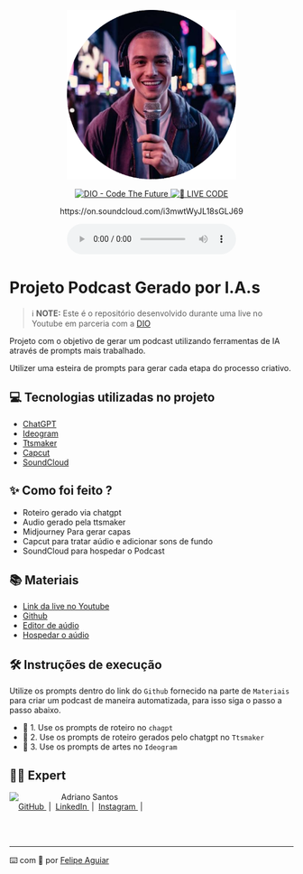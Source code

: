 <p align="center">
<img 
    src="./assets/cover.png"
    width="300"
/>
</p>

<p align="center">
<a href="https://dio.me/">
    <img 
        src="https://img.shields.io/badge/DIO-Code_The_Future-28DA77?logo=youtube" 
        alt="DIO - Code The Future">
</a>
<a href="https://dio.me/">
<img 
    src="https://img.shields.io/badge/🔴_LIVE_CODE-FF5E72" 
    alt="🔴 LIVE CODE">
</a>
<p align="center">
    https://on.soundcloud.com/i3mwtWyJL18sGLJ69
</p>

<div align="center">
    <audio src="./output/podcast_editado_capcup.MP3" controls title="Podcast editado"></audio>
</div>

# Projeto Podcast Gerado por I.A.s


 > ℹ️ **NOTE:** Este é o repositório desenvolvido durante uma live no Youtube em parceria com a [DIO](https://dio.me)

Projeto com o objetivo de gerar um podcast utilizando ferramentas de IA através de prompts mais trabalhado.

Utilizer uma esteira de prompts para gerar cada etapa do processo criativo.

## 💻 Tecnologias utilizadas no projeto

- [ChatGPT](https://chat.openai.com/) 
- [Ideogram](https://ideogram.ai/t/explore)
- [Ttsmaker](https://ttsmaker.com/br)
- [Capcut](https://www.capcut.com/pt-br/)
- [SoundCloud](https://on.soundcloud.com/i3mwtWyJL18sGLJ69)

## ✨ Como foi feito ?

- Roteiro gerado via chatgpt
- Audio gerado pela ttsmaker
- Midjourney Para gerar capas
- Capcut para tratar aúdio e adicionar sons de fundo
- SoundCloud para hospedar o Podcast

## 📚 Materiais

- [Link da live no Youtube](https://www.youtube.com)
- [Github](https://github.com/Adriano1976/prompts-for-podcast-generate-by-ia/tree/71566d7568d50a2c37ea1f8c1a312ea092f7d9ab/src/prompts)
- [Editor de aúdio](https://www.capcut.com/editor?from_page=landing_page&__action_from=picture_V%C3%ADdeos%20profissionais%20em%20minutos,%20n%C3%A3o%20em%20horas.)
- [Hospedar o aúdio](https://soundcloud.com/discover)

## 🛠️ Instruções de execução

Utilize os prompts dentro do link do `Github` fornecido na parte de `Materiais` para criar um podcast de maneira automatizada, para isso siga o passo a passo abaixo.

- 🤖 1. Use os prompts de roteiro no `chagpt`
- 🤖 2. Use os prompts de roteiro gerados pelo chatgpt no  `Ttsmaker`
- 🤖 3. Use os prompts de artes no `Ideogram`

## 👨‍💻 Expert

<p>
    <img 
      align=left 
      margin=10 
      width=80 
      src="https://avatars.githubusercontent.com/u/37452836?v=4"
    />
    <p>&nbsp&nbsp&nbspAdriano Santos<br>
    &nbsp&nbsp&nbsp
    <a 
        href="https://github.com/Adriano1976">
        GitHub
    </a>
    &nbsp;|&nbsp;
    <a 
        href="https://www.linkedin.com/in/adrianosantos-dev/">
        LinkedIn
    </a>
    &nbsp;|&nbsp;
    <a 
        href="https://www.instagram.com/adrianosantos.git/?theme=dark">
        Instagram
    </a>
    &nbsp;|&nbsp;</p>
</p>
<br/><br/>
<p>

---

⌨️ com 💜 por [Felipe Aguiar](https://github.com/felipeAguiarCode)
